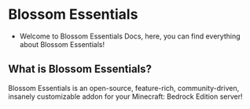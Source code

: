 # Blossom Essentials

- Welcome to Blossom Essentials Docs, here, you can find everything about Blossom Essentials!

## What is Blossom Essentials?

Blossom Essentials is an open-source, feature-rich, community-driven, insanely customizable addon for your Minecraft: Bedrock Edition server!